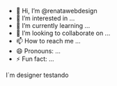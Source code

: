 - 👋 Hi, I’m @renatawebdesign
- 👀 I’m interested in ...
- 🌱 I’m currently learning ...
- 💞️ I’m looking to collaborate on ...
- 📫 How to reach me ...
- 😄 Pronouns: ...
- ⚡ Fun fact: ...

<!---
renatawebdesign/renatawebdesign is a ✨ special ✨ repository because its `README.md` (this file) appears on your GitHub profile.
You can click the Preview link to take a look at your changes.
--->

I´m designer
testando